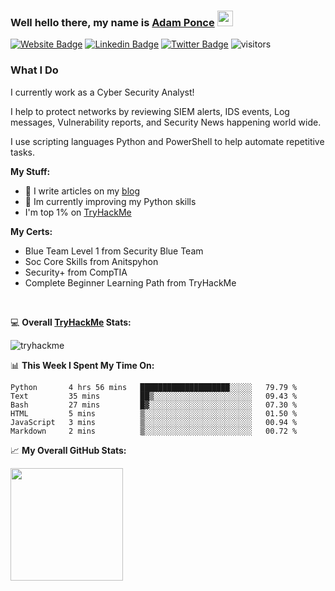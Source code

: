### Well hello there, my name is <a href="https://adamcysec.github.io/" target="_blank">Adam Ponce</a> <img src="https://media.giphy.com/media/hvRJCLFzcasrR4ia7z/giphy.gif" width="25px">


[![Website Badge](https://img.shields.io/badge/Website-3b5998?style=flat-square&logo=google-chrome&logoColor=white)](https://adamcysec.github.io/)
[![Linkedin Badge](https://img.shields.io/badge/-LinkedIn-0e76a8?style=flat-square&logo=Linkedin&logoColor=white)](https://www.linkedin.com/in/adamponce/)
[![Twitter Badge](https://img.shields.io/badge/-Twitter-00acee?style=flat-square&logo=Twitter&logoColor=white)](https://twitter.com/AdamCySec)
![visitors](https://visitor-badge.glitch.me/badge?page_id=adamcysec.474408138.issue.1)

### What I Do
I currently work as a Cyber Security Analyst! 

I help to protect networks by reviewing SIEM alerts, IDS events, Log messages, Vulnerability reports, and Security News happening world wide.  

I use scripting languages Python and PowerShell to help automate repetitive tasks.

**My Stuff:**
- 📝 I write articles on my [blog](https://adamcysec.github.io/blog/)
- :snake: Im currently improving my Python skills
- I'm top 1% on [TryHackMe](https://tryhackme.com/p/adaminfosec) 

**My Certs:**
- Blue Team Level 1 from Security Blue Team
- Soc Core Skills from Anitspyhon
- Security+ from CompTIA
- Complete Beginner Learning Path from TryHackMe

</br>

:computer: **Overall [TryHackMe](https://tryhackme.com/p/adaminfosec) Stats:**

![tryhackme](https://tryhackme-badges.s3.amazonaws.com/adaminfosec.png)

📊 **This Week I Spent My Time On:**
<!--START_SECTION:waka-->

```text
Python       4 hrs 56 mins   ████████████████████░░░░░   79.79 %
Text         35 mins         ██▒░░░░░░░░░░░░░░░░░░░░░░   09.43 %
Bash         27 mins         █▓░░░░░░░░░░░░░░░░░░░░░░░   07.30 %
HTML         5 mins          ▒░░░░░░░░░░░░░░░░░░░░░░░░   01.50 %
JavaScript   3 mins          ▒░░░░░░░░░░░░░░░░░░░░░░░░   00.94 %
Markdown     2 mins          ▒░░░░░░░░░░░░░░░░░░░░░░░░   00.72 %
```

<!--END_SECTION:waka-->


📈 **My Overall GitHub Stats:**

<img height="180em" src="https://github-readme-stats.vercel.app/api?username=adamcysec&show_icons=true&hide_border=true&&count_private=true&include_all_commits=true" />
